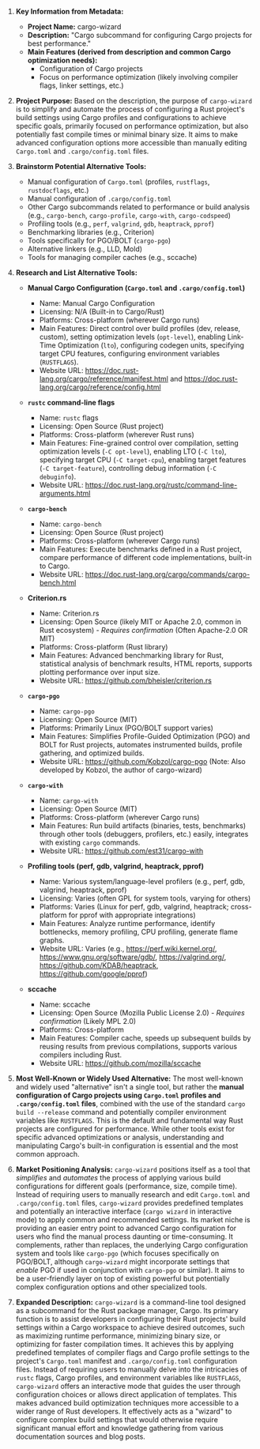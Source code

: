1.  **Key Information from Metadata:**
    *   **Project Name:** cargo-wizard
    *   **Description:** "Cargo subcommand for configuring Cargo projects for best performance."
    *   **Main Features (derived from description and common Cargo optimization needs):**
        *   Configuration of Cargo projects
        *   Focus on performance optimization (likely involving compiler flags, linker settings, etc.)

2.  **Project Purpose:**
    Based on the description, the purpose of `cargo-wizard` is to simplify and automate the process of configuring a Rust project's build settings using Cargo profiles and configurations to achieve specific goals, primarily focused on performance optimization, but also potentially fast compile times or minimal binary size. It aims to make advanced configuration options more accessible than manually editing `Cargo.toml` and `.cargo/config.toml` files.

3.  **Brainstorm Potential Alternative Tools:**
    *   Manual configuration of `Cargo.toml` (profiles, `rustflags`, `rustdocflags`, etc.)
    *   Manual configuration of `.cargo/config.toml`
    *   Other Cargo subcommands related to performance or build analysis (e.g., `cargo-bench`, `cargo-profile`, `cargo-with`, `cargo-codspeed`)
    *   Profiling tools (e.g., `perf`, `valgrind`, `gdb`, `heaptrack`, `pprof`)
    *   Benchmarking libraries (e.g., Criterion)
    *   Tools specifically for PGO/BOLT (`cargo-pgo`)
    *   Alternative linkers (e.g., LLD, Mold)
    *   Tools for managing compiler caches (e.g., sccache)

4.  **Research and List Alternative Tools:**

    *   **Manual Cargo Configuration (`Cargo.toml` and `.cargo/config.toml`)**
        *   Name: Manual Cargo Configuration
        *   Licensing: N/A (Built-in to Cargo/Rust)
        *   Platforms: Cross-platform (wherever Cargo runs)
        *   Main Features: Direct control over build profiles (dev, release, custom), setting optimization levels (`opt-level`), enabling Link-Time Optimization (`lto`), configuring codegen units, specifying target CPU features, configuring environment variables (`RUSTFLAGS`).
        *   Website URL: https://doc.rust-lang.org/cargo/reference/manifest.html and https://doc.rust-lang.org/cargo/reference/config.html

    *   **`rustc` command-line flags**
        *   Name: `rustc` flags
        *   Licensing: Open Source (Rust project)
        *   Platforms: Cross-platform (wherever Rust runs)
        *   Main Features: Fine-grained control over compilation, setting optimization levels (`-C opt-level`), enabling LTO (`-C lto`), specifying target CPU (`-C target-cpu`), enabling target features (`-C target-feature`), controlling debug information (`-C debuginfo`).
        *   Website URL: https://doc.rust-lang.org/rustc/command-line-arguments.html

    *   **`cargo-bench`**
        *   Name: `cargo-bench`
        *   Licensing: Open Source (Rust project)
        *   Platforms: Cross-platform (wherever Cargo runs)
        *   Main Features: Execute benchmarks defined in a Rust project, compare performance of different code implementations, built-in to Cargo.
        *   Website URL: https://doc.rust-lang.org/cargo/commands/cargo-bench.html

    *   **Criterion.rs**
        *   Name: Criterion.rs
        *   Licensing: Open Source (likely MIT or Apache 2.0, common in Rust ecosystem) - *Requires confirmation* (Often Apache-2.0 OR MIT)
        *   Platforms: Cross-platform (Rust library)
        *   Main Features: Advanced benchmarking library for Rust, statistical analysis of benchmark results, HTML reports, supports plotting performance over input size.
        *   Website URL: https://github.com/bheisler/criterion.rs

    *   **`cargo-pgo`**
        *   Name: `cargo-pgo`
        *   Licensing: Open Source (MIT)
        *   Platforms: Primarily Linux (PGO/BOLT support varies)
        *   Main Features: Simplifies Profile-Guided Optimization (PGO) and BOLT for Rust projects, automates instrumented builds, profile gathering, and optimized builds.
        *   Website URL: https://github.com/Kobzol/cargo-pgo (Note: Also developed by Kobzol, the author of cargo-wizard)

    *   **`cargo-with`**
        *   Name: `cargo-with`
        *   Licensing: Open Source (MIT)
        *   Platforms: Cross-platform (wherever Cargo runs)
        *   Main Features: Run build artifacts (binaries, tests, benchmarks) through other tools (debuggers, profilers, etc.) easily, integrates with existing `cargo` commands.
        *   Website URL: https://github.com/est31/cargo-with

    *   **Profiling tools (perf, gdb, valgrind, heaptrack, pprof)**
        *   Name: Various system/language-level profilers (e.g., perf, gdb, valgrind, heaptrack, pprof)
        *   Licensing: Varies (often GPL for system tools, varying for others)
        *   Platforms: Varies (Linux for perf, gdb, valgrind, heaptrack; cross-platform for pprof with appropriate integrations)
        *   Main Features: Analyze runtime performance, identify bottlenecks, memory profiling, CPU profiling, generate flame graphs.
        *   Website URL: Varies (e.g., https://perf.wiki.kernel.org/, https://www.gnu.org/software/gdb/, https://valgrind.org/, https://github.com/KDAB/heaptrack, https://github.com/google/pprof)

    *   **sccache**
        *   Name: sccache
        *   Licensing: Open Source (Mozilla Public License 2.0) - *Requires confirmation* (Likely MPL 2.0)
        *   Platforms: Cross-platform
        *   Main Features: Compiler cache, speeds up subsequent builds by reusing results from previous compilations, supports various compilers including Rust.
        *   Website URL: https://github.com/mozilla/sccache

5.  **Most Well-Known or Widely Used Alternative:**
    The most well-known and widely used "alternative" isn't a single tool, but rather the **manual configuration of Cargo projects using `Cargo.toml` profiles and `.cargo/config.toml` files**, combined with the use of the standard `cargo build --release` command and potentially compiler environment variables like `RUSTFLAGS`. This is the default and fundamental way Rust projects are configured for performance. While other tools exist for specific advanced optimizations or analysis, understanding and manipulating Cargo's built-in configuration is essential and the most common approach.

6.  **Market Positioning Analysis:**
    `cargo-wizard` positions itself as a tool that *simplifies* and *automates* the process of applying various build configurations for different goals (performance, size, compile time). Instead of requiring users to manually research and edit `Cargo.toml` and `.cargo/config.toml` files, `cargo-wizard` provides predefined templates and potentially an interactive interface (`cargo wizard` in interactive mode) to apply common and recommended settings. Its market niche is providing an easier entry point to advanced Cargo configuration for users who find the manual process daunting or time-consuming. It complements, rather than replaces, the underlying Cargo configuration system and tools like `cargo-pgo` (which focuses specifically on PGO/BOLT, although `cargo-wizard` might incorporate settings that *enable* PGO if used in conjunction with `cargo-pgo` or similar). It aims to be a user-friendly layer on top of existing powerful but potentially complex configuration options and other specialized tools.

7.  **Expanded Description:**
    `cargo-wizard` is a command-line tool designed as a subcommand for the Rust package manager, Cargo. Its primary function is to assist developers in configuring their Rust projects' build settings within a Cargo workspace to achieve desired outcomes, such as maximizing runtime performance, minimizing binary size, or optimizing for faster compilation times. It achieves this by applying predefined templates of compiler flags and Cargo profile settings to the project's `Cargo.toml` manifest and `.cargo/config.toml` configuration files. Instead of requiring users to manually delve into the intricacies of `rustc` flags, Cargo profiles, and environment variables like `RUSTFLAGS`, `cargo-wizard` offers an interactive mode that guides the user through configuration choices or allows direct application of templates. This makes advanced build optimization techniques more accessible to a wider range of Rust developers. It effectively acts as a "wizard" to configure complex build settings that would otherwise require significant manual effort and knowledge gathering from various documentation sources and blog posts.